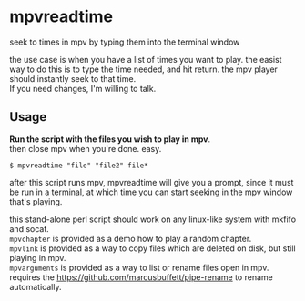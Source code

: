 # mpvreadtime
seek to times in mpv by typing them into the terminal window

the use case is when you have a list of times you want to play.   the easist way to do this is to type the time needed, and hit return.  the mpv player should instantly seek to that time.  
If you need changes, I'm willing to talk. 

## Usage 
**Run the script with the files you wish to play in mpv**.    
then close mpv when you're done. easy.

    $ mpvreadtime "file" "file2" file*

after this script runs mpv, mpvreadtime will give you a prompt, since it must be run in a terminal, at which time you can start seeking in the mpv window that's playing.

this stand-alone perl script should work on any linux-like system with mkfifo and socat.    
`mpvchapter` is provided as a demo how to play a random chapter.    
`mpvlink` is provided as a way to copy files which are deleted on disk, but still playing in mpv.    
`mpvarguments` is provided as a way to list or rename files open in mpv.  requires the https://github.com/marcusbuffett/pipe-rename to rename automatically.    
